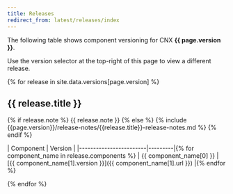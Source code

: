 ```yaml
---
title: Releases
redirect_from: latest/releases/index
---
```


The following table shows component versioning for CNX  **{{ page.version }}**.

Use the version selector at the top-right of this page to view a different release.

{% for release in site.data.versions[page.version] %}
## {{ release.title }}

{% if release.note %}
{{ release.note }}
{% else %}
{% include {{page.version}}/release-notes/{{release.title}}-release-notes.md %}
{% endif %}

| Component              | Version |
|------------------------|---------|{% for component_name in release.components %}
| {{ component_name[0] }}   | [{{ component_name[1].version }}]({{ component_name[1].url }}) |{% endfor %}

{% endfor %}
